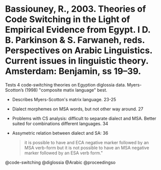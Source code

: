 # Bassiouney, R., 2003. Theories of Code Switching in the Light of Empirical Evidence from Egypt. I D. B. Parkinson & S. Farwaneh, reds. Perspectives on Arabic Linguistics. Current issues in linguistic theory. Amsterdam: Benjamin, ss 19–39.

Tests 4 code-switching theories on Egyption diglossia data. Myers-Scotton’s (1998) "composite matix language" best.

- Describes Myers-Scotton's matrix language. 23-25

- Dialect morphemes on MSA words, but not other way around. 27

- Problems with CS analysis: difficult to separate dialect and MSA. Better suited for combinations different languages. 34

- Assymetric relation between dialect and SA: 36

  > it is possible to have and ECA negative marker followed by an MSA verb-form but it is not possible to have an MSA negative marker followed by an ESA verb form."

@code-switching
@diglossia
@Arabic
@proceedingso
